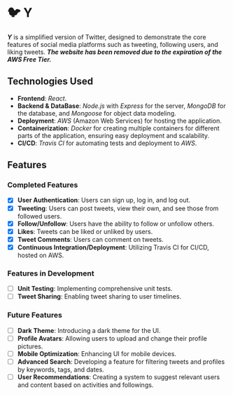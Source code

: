 # 🐦 Y

**_Y_** is a simplified version of Twitter, designed to demonstrate the core features of social media platforms such as tweeting, following users, and liking tweets. **_The website has been removed due to the expiration of the AWS Free Tier._**

## Technologies Used

- **Frontend**: _React_.
- **Backend & DataBase**: _Node.js_ with _Express_ for the server, _MongoDB_ for the database, and _Mongoose_ for object data modeling.
- **Deployment**: _AWS_ (Amazon Web Services) for hosting the application.
- **Containerization**: _Docker_ for creating multiple containers for different parts of the application, ensuring easy deployment and scalability.
- **CI/CD**: _Travis CI_ for automating tests and deployment to _AWS_.

## Features

### Completed Features

- [x] **User Authentication**: Users can sign up, log in, and log out.
- [x] **Tweeting**: Users can post tweets, view their own, and see those from followed users.
- [x] **Follow/Unfollow**: Users have the ability to follow or unfollow others.
- [x] **Likes**: Tweets can be liked or unliked by users.
- [x] **Tweet Comments**: Users can comment on tweets.
- [x] **Continuous Integration/Deployment**: Utilizing Travis CI for CI/CD, hosted on AWS.

### Features in Development

- [ ] **Unit Testing**: Implementing comprehensive unit tests.
- [ ] **Tweet Sharing**: Enabling tweet sharing to user timelines.

### Future Features

- [ ] **Dark Theme**: Introducing a dark theme for the UI.
- [ ] **Profile Avatars**: Allowing users to upload and change their profile pictures.
- [ ] **Mobile Optimization**: Enhancing UI for mobile devices.
- [ ] **Advanced Search**: Developing a feature for filtering tweets and profiles by keywords, tags, and dates.
- [ ] **User Recommendations**: Creating a system to suggest relevant users and content based on activities and followings.
